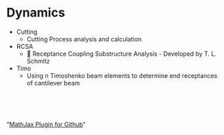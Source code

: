# Dynamics
* Cutting
  * Cutting Process analysis and calculation
* RCSA
  * :hammer: Receptance Coupling Substructure Analysis - Developed by T. L. Schmitz
* Timo
  * Using n Timoshenko beam elements to determine end receptances of cantilever beam

<br>
<br>
<br>

"[MathJax Plugin for Github](https://chrome.google.com/webstore/detail/mathjax-plugin-for-github/ioemnmodlmafdkllaclgeombjnmnbima "MathJax Plugin for Github")"
